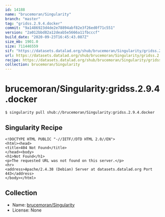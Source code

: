 ```yaml
---
id: 14188
name: "brucemoran/Singularity"
branch: "master"
tag: "gridss.2.9.4.docker"
commit: "9a1486923d4de2e78894abf82e3f26ed0f71c551"
version: "2a012bbd82a12deab5e5666a11fbcccf"
build_date: "2020-09-23T16:45:43.087Z"
size_mb: 1901.0
size: 711446559
sif: "https://datasets.datalad.org/shub/brucemoran/Singularity/gridss.2.9.4.docker/2020-09-23-9a148692-2a012bbd/2a012bbd82a12deab5e5666a11fbcccf.sif"
url: https://datasets.datalad.org/shub/brucemoran/Singularity/gridss.2.9.4.docker/2020-09-23-9a148692-2a012bbd/
recipe: https://datasets.datalad.org/shub/brucemoran/Singularity/gridss.2.9.4.docker/2020-09-23-9a148692-2a012bbd/Singularity
collection: brucemoran/Singularity
---
```


# brucemoran/Singularity:gridss.2.9.4.docker

```bash
$ singularity pull shub://brucemoran/Singularity:gridss.2.9.4.docker
```

## Singularity Recipe

```singularity
<!DOCTYPE HTML PUBLIC "-//IETF//DTD HTML 2.0//EN">
<html><head>
<title>404 Not Found</title>
</head><body>
<h1>Not Found</h1>
<p>The requested URL was not found on this server.</p>
<hr>
<address>Apache/2.4.38 (Debian) Server at datasets.datalad.org Port 443</address>
</body></html>
```

## Collection

 - Name: [brucemoran/Singularity](https://github.com/brucemoran/Singularity)
 - License: None

